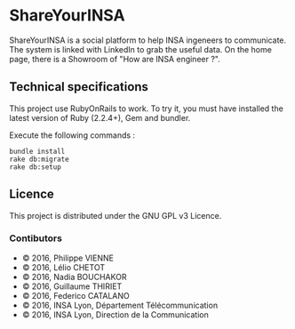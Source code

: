 # ShareYourINSA

ShareYourINSA is a social platform to help INSA ingeneers to communicate. The system is linked with LinkedIn to grab the
useful data. On the home page, there is a Showroom of "How are INSA engineer ?".

## Technical specifications

This project use RubyOnRails to work. To try it, you must have installed the latest version of Ruby (2.2.4+), Gem and 
bundler. 

Execute the following commands :

```
bundle install
rake db:migrate
rake db:setup
```

## Licence

This project is distributed under the GNU GPL v3 Licence.

### Contibutors

 - &copy; 2016, Philippe VIENNE
 - &copy; 2016, Lélio CHETOT
 - &copy; 2016, Nadia BOUCHAKOR
 - &copy; 2016, Guillaume THIRIET
 - &copy; 2016, Federico CATALANO
 - &copy; 2016, INSA Lyon, Département Télécommunication
 - &copy; 2016, INSA Lyon, Direction de la Communication